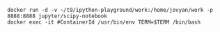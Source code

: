 

    docker run -d -v ~/t9/ipython-playground/work:/home/jovyan/work -p 8888:8888 jupyter/scipy-notebook
    docker exec -it #ContainerId /usr/bin/env TERM=$TERM /bin/bash